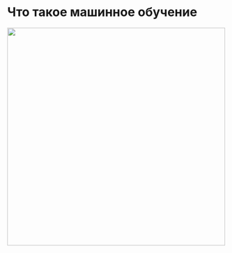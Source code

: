 # Что такое машинное обучение 


<img src="https://github.com/majakovsky/ML/assets/90866868/f51eca06-074d-4314-be38-7849e59007e1" width="500" />
